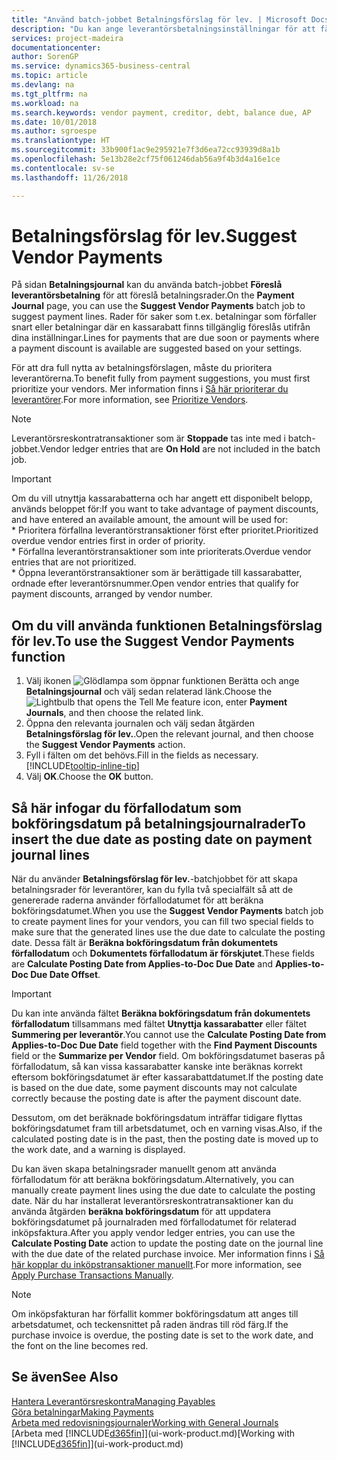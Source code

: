 ```yaml
---
title: "Använd batch-jobbet Betalningsförslag för lev. | Microsoft Docs"
description: "Du kan ange leverantörsbetalningsinställningar för att få förslag till betalningar som förfaller snart eller där en rabatt kan erhållas."
services: project-madeira
documentationcenter: 
author: SorenGP
ms.service: dynamics365-business-central
ms.topic: article
ms.devlang: na
ms.tgt_pltfrm: na
ms.workload: na
ms.search.keywords: vendor payment, creditor, debt, balance due, AP
ms.date: 10/01/2018
ms.author: sgroespe
ms.translationtype: HT
ms.sourcegitcommit: 33b900f1ac9e295921e7f3d6ea72cc93939d8a1b
ms.openlocfilehash: 5e13b28e2cf75f061246dab56a9f4b3d4a16e1ce
ms.contentlocale: sv-se
ms.lasthandoff: 11/26/2018

---
```

# <a name="suggest-vendor-payments"></a><span data-ttu-id="c2417-103">Betalningsförslag för lev.</span><span class="sxs-lookup"><span data-stu-id="c2417-103">Suggest Vendor Payments</span></span>
<span data-ttu-id="c2417-104">På sidan **Betalningsjournal** kan du använda batch-jobbet **Föreslå leverantörsbetalning** för att föreslå betalningsrader.</span><span class="sxs-lookup"><span data-stu-id="c2417-104">On the **Payment Journal** page, you can use the **Suggest Vendor Payments** batch job to suggest payment lines.</span></span> <span data-ttu-id="c2417-105">Rader för saker som t.ex. betalningar som förfaller snart eller betalningar där en kassarabatt finns tillgänglig föreslås utifrån dina inställningar.</span><span class="sxs-lookup"><span data-stu-id="c2417-105">Lines for payments that are due soon or payments where a payment discount is available are suggested based on your settings.</span></span>

<span data-ttu-id="c2417-106">För att dra full nytta av betalningsförslagen, måste du prioritera leverantörerna.</span><span class="sxs-lookup"><span data-stu-id="c2417-106">To benefit fully from payment suggestions, you must first prioritize your vendors.</span></span> <span data-ttu-id="c2417-107">Mer information finns i [Så här prioriterar du leverantörer](purchasing-how-prioritize-vendors.md).</span><span class="sxs-lookup"><span data-stu-id="c2417-107">For more information, see [Prioritize Vendors](purchasing-how-prioritize-vendors.md).</span></span>  

> [!NOTE]  
> <span data-ttu-id="c2417-108">Leverantörsreskontratransaktioner som är **Stoppade** tas inte med i batch-jobbet.</span><span class="sxs-lookup"><span data-stu-id="c2417-108">Vendor ledger entries that are **On Hold** are not included in the batch job.</span></span>  

> [!IMPORTANT]  
>   <span data-ttu-id="c2417-109">Om du vill utnyttja kassarabatterna och har angett ett disponibelt belopp, används beloppet för:</span><span class="sxs-lookup"><span data-stu-id="c2417-109">If you want to take advantage of payment discounts, and have entered an available amount, the amount will be used for:</span></span>  
    * <span data-ttu-id="c2417-110">Prioritera förfallna leverantörstransaktioner först efter prioritet.</span><span class="sxs-lookup"><span data-stu-id="c2417-110">Prioritized overdue vendor entries first in order of priority.</span></span>   
    * <span data-ttu-id="c2417-111">Förfallna leverantörstransaktioner som inte prioriterats.</span><span class="sxs-lookup"><span data-stu-id="c2417-111">Overdue vendor entries that are not prioritized.</span></span>  
    * <span data-ttu-id="c2417-112">Öppna leverantörstransaktioner som är berättigade till kassarabatter, ordnade efter leverantörsnummer.</span><span class="sxs-lookup"><span data-stu-id="c2417-112">Open vendor entries that qualify for payment discounts, arranged by vendor number.</span></span>  

## <a name="to-use-the-suggest-vendor-payments-function"></a><span data-ttu-id="c2417-113">Om du vill använda funktionen Betalningsförslag för lev.</span><span class="sxs-lookup"><span data-stu-id="c2417-113">To use the Suggest Vendor Payments function</span></span>
1. <span data-ttu-id="c2417-114">Välj ikonen ![Glödlampa som öppnar funktionen Berätta](media/ui-search/search_small.png "Berätta vad du vill göra") och ange **Betalningsjournal** och välj sedan relaterad länk.</span><span class="sxs-lookup"><span data-stu-id="c2417-114">Choose the ![Lightbulb that opens the Tell Me feature](media/ui-search/search_small.png "Tell me what you want to do") icon, enter **Payment Journals**, and then choose the related link.</span></span>  
2. <span data-ttu-id="c2417-115">Öppna den relevanta journalen och välj sedan åtgärden **Betalningsförslag för lev.**.</span><span class="sxs-lookup"><span data-stu-id="c2417-115">Open the relevant journal, and then choose the **Suggest Vendor Payments** action.</span></span>  
3. <span data-ttu-id="c2417-116">Fyll i fälten om det behövs.</span><span class="sxs-lookup"><span data-stu-id="c2417-116">Fill in the fields as necessary.</span></span> [!INCLUDE[tooltip-inline-tip](includes/tooltip-inline-tip_md.md)]  
4. <span data-ttu-id="c2417-117">Välj **OK**.</span><span class="sxs-lookup"><span data-stu-id="c2417-117">Choose the **OK** button.</span></span>  

## <a name="to-insert-the-due-date-as-posting-date-on-payment-journal-lines"></a><span data-ttu-id="c2417-118">Så här infogar du förfallodatum som bokföringsdatum på betalningsjournalrader</span><span class="sxs-lookup"><span data-stu-id="c2417-118">To insert the due date as posting date on payment journal lines</span></span>
<span data-ttu-id="c2417-119">När du använder **Betalningsförslag för lev.**-batchjobbet för att skapa betalningsrader för leverantörer, kan du fylla två specialfält så att de genererade raderna använder förfallodatumet för att beräkna bokföringsdatumet.</span><span class="sxs-lookup"><span data-stu-id="c2417-119">When you use the **Suggest Vendor Payments** batch job to create payment lines for your vendors, you can fill two special fields to make sure that the generated lines use the due date to calculate the posting date.</span></span> <span data-ttu-id="c2417-120">Dessa fält är **Beräkna bokföringsdatum från dokumentets förfallodatum** och **Dokumentets förfallodatum är förskjutet**.</span><span class="sxs-lookup"><span data-stu-id="c2417-120">These fields are **Calculate Posting Date from Applies-to-Doc Due Date** and **Applies-to-Doc Due Date Offset**.</span></span>  

> [!IMPORTANT]  
>   <span data-ttu-id="c2417-121">Du kan inte använda fältet **Beräkna bokföringsdatum från dokumentets förfallodatum** tillsammans med fältet **Utnyttja kassarabatter** eller fältet **Summering per leverantör**.</span><span class="sxs-lookup"><span data-stu-id="c2417-121">You cannot use the **Calculate Posting Date from Applies-to-Doc Due Date** field together with the **Find Payment Discounts** field or the **Summarize per Vendor** field.</span></span> <span data-ttu-id="c2417-122">Om bokföringsdatumet baseras på förfallodatum, så kan vissa kassarabatter kanske inte beräknas korrekt eftersom bokföringsdatumet är efter kassarabattdatumet.</span><span class="sxs-lookup"><span data-stu-id="c2417-122">If the posting date is based on the due date, some payment discounts may not calculate correctly because the posting date is after the payment discount date.</span></span>  

<span data-ttu-id="c2417-123">Dessutom, om det beräknade bokföringsdatum inträffar tidigare flyttas bokföringsdatumet fram till arbetsdatumet, och en varning visas.</span><span class="sxs-lookup"><span data-stu-id="c2417-123">Also, if the calculated posting date is in the past, then the posting date is moved up to the work date, and a warning is displayed.</span></span>  

<span data-ttu-id="c2417-124">Du kan även skapa betalningsrader manuellt genom att använda förfallodatum för att beräkna bokföringsdatum.</span><span class="sxs-lookup"><span data-stu-id="c2417-124">Alternatively, you can manually create payment lines using the due date to calculate the posting date.</span></span> <span data-ttu-id="c2417-125">När du har installerat leverantörsreskontratransaktioner kan du använda åtgärden **beräkna bokföringsdatum** för att uppdatera bokföringsdatumet på journalraden med förfallodatumet för relaterad inköpsfaktura.</span><span class="sxs-lookup"><span data-stu-id="c2417-125">After you apply vendor ledger entries, you can use the **Calculate Posting Date** action to update the posting date on the journal line with the due date of the related purchase invoice.</span></span> <span data-ttu-id="c2417-126">Mer information finns i [Så här kopplar du inköpstransaktioner manuellt](payables-how-apply-purchase-transactions-manually.md).</span><span class="sxs-lookup"><span data-stu-id="c2417-126">For more information, see [Apply Purchase Transactions Manually](payables-how-apply-purchase-transactions-manually.md).</span></span>  

> [!NOTE]  
>   <span data-ttu-id="c2417-127">Om inköpsfakturan har förfallit kommer bokföringsdatum att anges till arbetsdatumet, och teckensnittet på raden ändras till röd färg.</span><span class="sxs-lookup"><span data-stu-id="c2417-127">If the purchase invoice is overdue, the posting date is set to the work date, and the font on the line becomes red.</span></span>  

## <a name="see-also"></a><span data-ttu-id="c2417-128">Se även</span><span class="sxs-lookup"><span data-stu-id="c2417-128">See Also</span></span>
[<span data-ttu-id="c2417-129">Hantera Leverantörsreskontra</span><span class="sxs-lookup"><span data-stu-id="c2417-129">Managing Payables</span></span>](payables-manage-payables.md)  
[<span data-ttu-id="c2417-130">Göra betalningar</span><span class="sxs-lookup"><span data-stu-id="c2417-130">Making Payments</span></span>](payables-make-payments.md)  
[<span data-ttu-id="c2417-131">Arbeta med redovisningsjournaler</span><span class="sxs-lookup"><span data-stu-id="c2417-131">Working with General Journals</span></span>](ui-work-general-journals.md)  
<span data-ttu-id="c2417-132">[Arbeta med [!INCLUDE[d365fin](includes/d365fin_md.md)]](ui-work-product.md)</span><span class="sxs-lookup"><span data-stu-id="c2417-132">[Working with [!INCLUDE[d365fin](includes/d365fin_md.md)]](ui-work-product.md)</span></span>  

